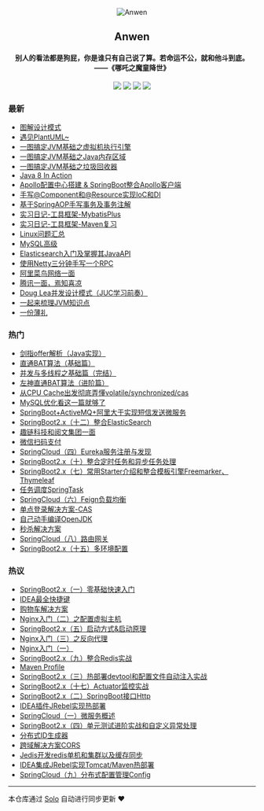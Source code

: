 <p align="center"><img alt="Anwen" src="https://tvax4.sinaimg.cn/crop.0.0.996.996.180/4b0c804aly8g5jdeaabe6j20ro0rodia.jpg?KID=imgbed,tva&Expires=1565425690&ssig=3TUEMZRs3G"></p><h2 align="center">
Anwen
</h2>

<h4 align="center">别人的看法都是狗屁，你是谁只有自己说了算。若命运不公，就和他斗到底。<br/><div style="text-align:center">——《哪吒之魔童降世》<div/></h4>
<p align="center"><a title="Anwen" target="_blank" href="https://github.com/zanwen/solo-blog"><img src="https://img.shields.io/github/last-commit/zanwen/solo-blog.svg?style=flat-square&color=FF9900"></a>
<a title="GitHub repo size in bytes" target="_blank" href="https://github.com/zanwen/solo-blog"><img src="https://img.shields.io/github/repo-size/zanwen/solo-blog.svg?style=flat-square"></a>
<a title="Solo Version" target="_blank" href="https://github.com/b3log/solo/releases"><img src="https://img.shields.io/badge/solo-3.6.3-f1e05a.svg?style=flat-square&color=blueviolet"></a>
<a title="Hits" target="_blank" href="https://github.com/b3log/hits"><img src="https://hits.b3log.org/zanwen/solo-blog.svg"></a></p>

### 最新

* [图解设计模式](http://www.zhenganwen.top/articles/2019/08/13/1565708710564.html)
* [遇见PlantUML~](http://www.zhenganwen.top/articles/2019/08/13/1565706581397.html)
* [一图搞定JVM基础之虚拟机执行引擎](http://www.zhenganwen.top/articles/2019/08/06/1565052030988.html)
* [一图搞定JVM基础之Java内存区域](http://www.zhenganwen.top/articles/2019/08/06/1565051974780.html)
* [一图搞定JVM基础之垃圾回收器](http://www.zhenganwen.top/articles/2019/08/06/1565051733371.html)
* [Java 8 In Action](http://www.zhenganwen.top/articles/2019/07/30/1565048873753.html)
* [Apollo配置中心搭建 & SpringBoot整合Apollo客户端](http://www.zhenganwen.top/articles/2019/07/23/1565048869593.html)
* [手写@Component和@Resource实现IoC和DI](http://www.zhenganwen.top/articles/2019/07/21/1565048863741.html)
* [基于SpringAOP手写事务及事务注解](http://www.zhenganwen.top/articles/2019/07/20/1565048870637.html)
* [实习日记-工具框架-MybatisPlus](http://www.zhenganwen.top/articles/2019/07/17/1565048871256.html)
* [实习日记-工具框架-Maven复习](http://www.zhenganwen.top/articles/2019/07/16/1565048858963.html)
* [Linux问题汇总](http://www.zhenganwen.top/articles/2019/06/04/1565048861847.html)
* [MySQL高级](http://www.zhenganwen.top/articles/2019/05/30/1565048878717.html)
* [Elasticsearch入门及掌握其JavaAPI](http://www.zhenganwen.top/articles/2019/04/22/1565048870169.html)
* [使用Netty三分钟手写一个RPC](http://www.zhenganwen.top/articles/2019/03/30/1565048874695.html)
* [阿里菜鸟网络一面](http://www.zhenganwen.top/articles/2019/03/17/1565048867161.html)
* [腾讯一面，焉知喜凉](http://www.zhenganwen.top/articles/2019/03/13/1565048871604.html)
* [Doug Lea并发设计模式（JUC学习前奏）](http://www.zhenganwen.top/articles/2019/02/20/1565048876844.html)
* [一起来梳理JVM知识点](http://www.zhenganwen.top/articles/2019/02/18/1565048875329.html)
* [一份薄礼](http://www.zhenganwen.top/articles/2019/02/04/1565048877127.html)

### 热门

* [剑指offer解析（Java实现）](http://www.zhenganwen.top/articles/2019/01/19/1565048868951.html)
* [直通BAT算法（基础篇）](http://www.zhenganwen.top/articles/2018/10/13/1565048872487.html)
* [并发与多线程之基础篇（完结）](http://www.zhenganwen.top/articles/2019/01/31/1565048861287.html)
* [左神直通BAT算法（进阶篇）](http://www.zhenganwen.top/articles/2018/11/27/1565048879531.html)
* [从CPU Cache出发彻底弄懂volatile/synchronized/cas](http://www.zhenganwen.top/articles/2019/02/04/1565048867969.html)
* [MySQL优化看这一篇就够了](http://www.zhenganwen.top/articles/2018/12/25/1565048860202.html)
* [SpringBoot+ActiveMQ+阿里大于实现短信发送微服务](http://www.zhenganwen.top/articles/2018/06/21/1565048862438.html)
* [SpringBoot2.x（十二）整合ElasticSearch](http://www.zhenganwen.top/articles/2018/07/22/1565048880383.html)
* [趣链科技和阅文集团一面](http://www.zhenganwen.top/articles/2018/12/30/1565048880194.html)
* [微信扫码支付](http://www.zhenganwen.top/articles/2018/07/13/1565048859416.html)
* [SpringCloud（四）Eureka服务注册与发现](http://www.zhenganwen.top/articles/2018/07/30/1565048877380.html)
* [SpringBoot2.x（十）整合定时任务和异步任务处理](http://www.zhenganwen.top/articles/2018/07/21/1565048866891.html)
* [SpringBoot2.x（七）常用Starter介绍和整合模板引擎Freemarker、Thymeleaf](http://www.zhenganwen.top/articles/2018/07/20/1565048874217.html)
* [任务调度SpringTask](http://www.zhenganwen.top/articles/2018/07/14/1565048858265.html)
* [SpringCloud（六）Feign负载均衡](http://www.zhenganwen.top/articles/2018/07/31/1565048873435.html)
* [单点登录解决方案-CAS](http://www.zhenganwen.top/articles/2018/07/01/1565048875571.html)
* [自己动手编译OpenJDK](http://www.zhenganwen.top/articles/2019/01/24/1565048871822.html)
* [秒杀解决方案](http://www.zhenganwen.top/articles/2018/07/13/1565048868644.html)
* [SpringCloud（八）路由网关](http://www.zhenganwen.top/articles/2018/08/02/1565048865721.html)
* [SpringBoot2.x（十五）多环境配置](http://www.zhenganwen.top/articles/2018/07/27/1565048879080.html)

### 热议

* [SpringBoot2.x（一）零基础快速入门](http://www.zhenganwen.top/articles/2018/07/16/1565048859720.html)
* [IDEA最全快捷键](http://www.zhenganwen.top/articles/2018/05/25/1565048860727.html)
* [购物车解决方案](http://www.zhenganwen.top/articles/2018/07/02/1565048863158.html)
* [Nginx入门（二）之配置虚拟主机](http://www.zhenganwen.top/articles/2018/03/11/1565048864194.html)
* [SpringBoot2.x（五）启动方式&启动原理](http://www.zhenganwen.top/articles/2018/07/19/1565048864635.html)
* [Nginx入门（三）之反向代理](http://www.zhenganwen.top/articles/2018/03/11/1565048864892.html)
* [Nginx入门（一）](http://www.zhenganwen.top/articles/2018/03/11/1565048865099.html)
* [SpringBoot2.x（九）整合Redis实战](http://www.zhenganwen.top/articles/2018/07/21/1565048865389.html)
* [Maven Profile](http://www.zhenganwen.top/articles/2018/07/14/1565048866244.html)
* [SpringBoot2.x（三）热部署devtool和配置文件自动注入实战](http://www.zhenganwen.top/articles/2018/07/18/1565048866547.html)
* [SpringBoot2.x（十七）Actuator监控实战](http://www.zhenganwen.top/articles/2018/07/29/1565048867538.html)
* [SpringBoot2.x（二）SpringBoot接口Http](http://www.zhenganwen.top/articles/2018/07/17/1565048868328.html)
* [IDEA插件JRebel实现热部署](http://www.zhenganwen.top/articles/2018/05/14/1565048869325.html)
* [SpringCloud（一）微服务概述](http://www.zhenganwen.top/articles/2018/07/29/1565048870895.html)
* [SpringBoot2.x（四）单元测试进阶实战和自定义异常处理](http://www.zhenganwen.top/articles/2018/07/19/1565048872103.html)
* [分布式ID生成器](http://www.zhenganwen.top/articles/2018/07/13/1565048873043.html)
* [跨域解决方案CORS](http://www.zhenganwen.top/articles/2018/07/10/1565048873230.html)
* [Jedis开发redis单机和集群以及缓存同步](http://www.zhenganwen.top/articles/2018/03/15/1565048874437.html)
* [IDEA集成JRebel实现Tomcat/Maven热部署](http://www.zhenganwen.top/articles/2018/05/22/1565048875016.html)
* [SpringCloud（九）分布式配置管理Config](http://www.zhenganwen.top/articles/2018/08/02/1565048875857.html)

---

本仓库通过 [Solo](https://github.com/b3log/solo) 自动进行同步更新 ❤️ 